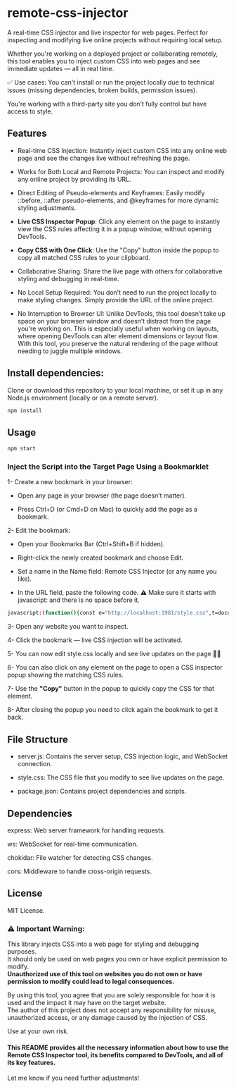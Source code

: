 # remote-css-injector

 A real-time CSS injector and live inspector for web pages.
Perfect for inspecting and modifying live online projects without requiring local setup.

Whether you're working on a deployed project or collaborating remotely, this tool enables you to inject custom CSS into web pages and see immediate updates — all in real time.

✅ Use cases:
You can't install or run the project locally due to technical issues (missing dependencies, broken builds, permission issues).

You're working with a third-party site you don’t fully control but have access to style.

## Features

- Real-time CSS Injection: Instantly inject custom CSS into any online web page and see the changes live without refreshing the page.

- Works for Both Local and Remote Projects: You can inspect and modify any online project by providing its URL.

- Direct Editing of Pseudo-elements and Keyframes: Easily modify ::before, ::after pseudo-elements, and @keyframes for more dynamic styling adjustments.

- **Live CSS Inspector Popup**: Click any element on the page to instantly view the CSS rules affecting it in a popup window, without opening DevTools.

- **Copy CSS with One Click**: Use the "Copy" button inside the popup to copy all matched CSS rules to your clipboard.

- Collaborative Sharing: Share the live page with others for collaborative styling and debugging in real-time.

- No Local Setup Required: You don’t need to run the project locally to make styling changes. Simply provide the URL of the online project.

- No Interruption to Browser UI: Unlike DevTools, this tool doesn’t take up space on your browser window and doesn’t distract from the page you're working on.
This is especially useful when working on layouts, where opening DevTools can alter element dimensions or layout flow. With this tool, you preserve the natural rendering of the page without needing to juggle multiple windows.

## Install dependencies:

Clone or download this repository to your local machine, or set it up in any Node.js environment (locally or on a remote server).

```bash
npm install
```

## Usage

```bash
npm start 
```

### Inject the Script into the Target Page Using a Bookmarklet

1- Create a new bookmark in your browser:

- Open any page in your browser (the page doesn’t matter).

- Press Ctrl+D (or Cmd+D on Mac) to quickly add the page as a bookmark.

2- Edit the bookmark:

- Open your Bookmarks Bar (Ctrl+Shift+B if hidden).

- Right-click the newly created bookmark and choose Edit.

- Set a name in the Name field: Remote CSS Injector (or any name you like).

- In the URL field, paste the following code.
⚠️ Make sure it starts with javascript: and there is no space before it.

```bash
javascript:(function(){const e="http://localhost:1981/style.css",t=document.querySelector("link[data-live]");t&&t.remove();const o=document.createElement("link");o.rel="stylesheet",o.href=e+"?t="+Date.now(),o.setAttribute("data-live","true"),document.head.appendChild(o);const a=new WebSocket("ws://localhost:1981");a.onmessage=r=>{"css-updated"===r.data&&(o.href=e+"?t="+Date.now(),console.log("Live CSS updated"))};const n=document.getElementById("css-popup");n&&n.remove();const i=document.createElement("div");i.id="css-popup",i.setAttribute("style","position:fixed;top:10%;left:50%;transform:translateX(-50%);width:60%;max-height:70vh;overflow:auto;background:#1e1e1e;color:#f1f1f1;font-family:monospace;z-index:999999;border-radius:8px;padding-top:2.5rem;box-shadow:0 0 15px rgba(0,0,0,0.6);user-select:text;");const l=document.createElement("div");l.setAttribute("style","position:fixed;top:0;left:0;right:0;background:#111;display:flex;justify-content:space-between;padding:0.5rem;border-bottom:1px solid #444;z-index:9999999;");const d=document.createElement("button");d.textContent="Copy",d.setAttribute("style","background:green;color:white;border:none;padding:4px 8px;cursor:pointer;");const c=document.createElement("button");c.textContent="X",c.setAttribute("style","background:red;color:white;border:none;padding:4px 8px;cursor:pointer;");const s=document.createElement("div");s.setAttribute("style","padding:1rem;margin:0;white-space:normal;display:flex;flex-direction:column;gap:1rem;");d.onclick=()=>{navigator.clipboard.writeText(s.textContent),d.textContent="Copied!",setTimeout(()=>d.textContent="Copy",1e3)},c.onclick=()=>{document.removeEventListener("click",u,!0),i.remove()},l.appendChild(d),l.appendChild(c),i.appendChild(l),i.appendChild(s),document.body.appendChild(i);const m=(e,t,o)=>{const a=document.createElement("div"),n=document.createElement("div");n.textContent=e,n.setAttribute("style",`background:${t};color:black;font-weight:bold;padding:4px 8px;border-radius:4px 4px 0 0;`);const i=document.createElement("pre");return i.textContent=o,i.setAttribute("style","background:#2a2a2a;margin:0;padding:0.5rem;border-radius:0 0 4px 4px;white-space:pre-wrap;overflow-x:auto;"),a.appendChild(n),a.appendChild(i),a},f=e=>e.split(",").every(e=>["*","::before","::after","html","body"].includes(e.trim())||/^\W*$/.test(e.trim()));let u=function(e){if(i.contains(e.target))return;e.preventDefault(),e.stopPropagation();const t=e.target,a=t.getAttribute("style")?t.getAttribute("style").split(";").map(e=>e.trim()).filter(Boolean).join(";\n")+";":"",n=[],l=[],d=window.getComputedStyle(t),c=document.createElement(t.tagName);t.classList.forEach(e=>c.classList.add(e));c.style.all="initial",document.body.appendChild(c);const r=window.getComputedStyle(c),u=[];for(const e of d)r.getPropertyValue(e)!==d.getPropertyValue(e)&&!e.startsWith("-webkit")&&u.push(`${e}: ${d.getPropertyValue(e)};`);document.body.removeChild(c);for(const a of document.styleSheets)try{const r=a.cssRules||a.rules;if(r)for(const o of r)o.selectorText&&t.matches(o.selectorText)&&!f(o.selectorText)&&((a.href||"").includes("style.css")||(a.href||"").startsWith(location.origin)?n.push(o.cssText):l.push(o.cssText))}catch{}s.innerHTML="";const g=t.tagName.toLowerCase()+(t.id?"#"+t.id:"")+(t.className?"."+[...t.classList].join("."):"");s.appendChild(m("Selected Element","#00bcd4",g)),a&&s.appendChild(m("Inline Styles","#007acc",a)),n.length&&s.appendChild(m("Your CSS","#28a745",n.join("\n\n"))),l.length&&s.appendChild(m("External Library","#ff9800",l.join("\n\n"))),u.length&&s.appendChild(m("Overridden Default Styles","#ffc107",u.join("\n\n")));i.scrollTop=0};document.addEventListener("click",u,!0);})();

```
3- Open any website you want to inspect.

4- Click the bookmark — live CSS injection will be activated.

5- You can now edit style.css locally and see live updates on the page 🎉🎉

6- You can also click on any element on the page to open a CSS inspector popup showing the matching CSS rules.

7- Use the **"Copy"** button in the popup to quickly copy the CSS for that element.

8- After closing the popup you need to click again the bookmark to get it back.

## File Structure

- server.js: Contains the server setup, CSS injection logic, and WebSocket connection.

- style.css: The CSS file that you modify to see live updates on the page.

- package.json: Contains project dependencies and scripts.

## Dependencies

express: Web server framework for handling requests.

ws: WebSocket for real-time communication.

chokidar: File watcher for detecting CSS changes.

cors: Middleware to handle cross-origin requests.

## License

MIT License.

### ⚠️ Important Warning:
This library injects CSS into a web page for styling and debugging purposes.  
It should only be used on web pages you own or have explicit permission to modify.  
**Unauthorized use of this tool on websites you do not own or have permission to modify could lead to legal consequences.**

By using this tool, you agree that you are solely responsible for how it is used and the impact it may have on the target website.  
The author of this project does not accept any responsibility for misuse, unauthorized access, or any damage caused by the injection of CSS.

Use at your own risk.


#### This README provides all the necessary information about how to use the Remote CSS Inspector tool, its benefits compared to DevTools, and all of its key features.

Let me know if you need further adjustments!
